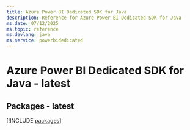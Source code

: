 ```yaml
---
title: Azure Power BI Dedicated SDK for Java
description: Reference for Azure Power BI Dedicated SDK for Java
ms.date: 07/12/2025
ms.topic: reference
ms.devlang: java
ms.service: powerbidedicated
---
```

# Azure Power BI Dedicated SDK for Java - latest
## Packages - latest
[!INCLUDE [packages](power-bi-dedicated-index.md)]